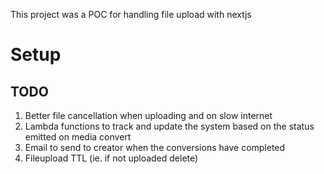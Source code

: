 
This project was a POC for handling file upload with nextjs

# Setup

## TODO
1. Better file cancellation when uploading and on slow internet
2. Lambda functions to track and update the system based on the status emitted on media convert
3. Email to send to creator when the conversions have completed
4. Fileupload TTL (ie. if not uploaded delete)
